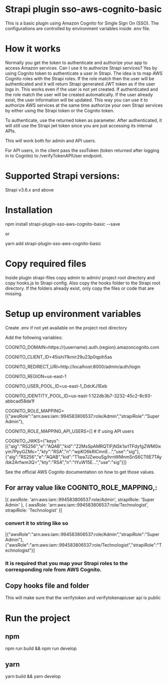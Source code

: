 # Strapi plugin sso-aws-cognito-basic

This is a basic plugin using Amazon Cognito for Single Sign On (SSO).
The configurations are controlled by environment variables inside .env file.

# How it works

Normally you get the token to authenticate and authorize your app to access Amazon services. Can I use it to authorize Strapi services? Yes by using Cognito token to authenticate a user in Strapi. The idea is to map AWS Cognito roles with the Strapi roles. If the role match then the user will be authenticated and it will return Strapi generated JWT token as if the user logs in. This works even if the user is not yet created. If authenticated and the role match the user will be created automatically. If the user already exist, the user information will be updated. This way you can use it to authorize AWS services at the same time authorize your own Strapi services by either using the Strapi token or the Cognito token.

To authenticate, use the returned token as parameter. After authenticated, it will still use the Strapi jwt token since you are just accessing its internal APIs.

This will work both for admin and API users.

For API users, in the client pass the ssoToken (token returned after logging in to Cognito) to /verifyTokenAPIUser endpoint.
  

# Supported Strapi versions:

Strapi v3.6.x and above

# Installation

npm install strapi-plugin-sso-aws-cognito-basic --save

or

yarn add strapi-plugin-sso-aws-cognito-basic


# Copy required files


Inside plugin strapi-files copy admin to admin/ project root directory and copy hooks.js to Strapi config. Also copy the hooks folder to the Strapi root directory. If the folders already exist, only copy the files or code that are missing.
  

# Setup up environment variables

Create .env if not yet available on the project root directory

Add the following variables:

COGNITO_DOMAIN=https://{username}.auth.{region}.amazoncognito.com

COGNITO_CLIENT_ID=45ishi11kmir29u23p0qpih5as

COGNITO_REDIRECT_URI=http://localhost:8000/admin/auth/login

COGNITO_REGION=us-east-1

COGNITO_USER_POOL_ID=us-east-1_DdcKJ1Eeb

COGNITO_IDENTITY_POOL_ID=us-east-1:122db3b7-3232-45c2-8c93-abbcad58de1f

COGNITO_ROLE_MAPPING=[{"awsRole":"arn:aws:iam::994583806537:role/Admin","strapiRole":"Super Admin"},

COGNITO_ROLE_MAPPING_API_USERS=[] # If using API users

COGNITO_JWKS={"keys":[{"alg":"RS256","e":"AQAB","kid":"Z2MsSpAMRQTIFjNSk1srITFdyfgZWM0ixym7PpyGZMs=","kty":"RSA","n":"wpKO6kRICmnE...","use":"sig"},{"alg":"RS256","e":"AQAB","kid":"T1wa7JZwouSg/hrnWMnmSnS6CT6E7TAy/bk2Arfwm3Q=","kty":"RSA","n":"tYuW15E...","use":"sig"}]}

  See the official AWS Cognito documentation on how to get those values.

## For array value like COGNITO_ROLE_MAPPING,:

[{
	awsRole: 'arn:aws:iam::994583806537:role/Admin',
	strapiRole: 'Super Admin'
}, {
awsRole: 'arn:aws:iam::994583806537:role/Technologist',
strapiRole: 'Technologist'
}]

### convert it to string like so

[{"awsRole":"arn:aws:iam::994583806537:role/Admin","strapiRole":"Super Admin"},{"awsRole":"arn:aws:iam::994583806537:role/Technologist","strapiRole":"Technologist"}]
  

### It is required that you map your Strapi roles to the corresponding role from AWS Cognito.
  

## Copy hooks file and folder

This will make sure that the verifytoken and verifytokenapiuser api is public


# Run the project


## npm

npm run build && npm run develop
  
## yarn

yarn build && yarn develop
